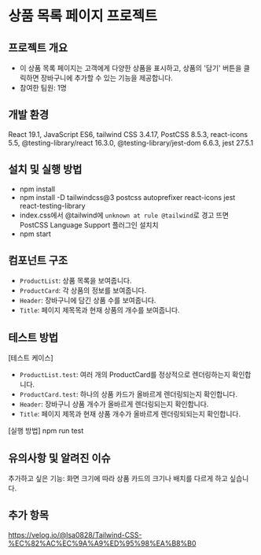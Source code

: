 # 상품 목록 페이지 프로젝트

## 프로젝트 개요

- 이 상품 목록 페이지는 고객에게 다양한 상품을 표시하고, 상품의 '담기' 버튼을 클릭하면 장바구니에 추가할 수 있는 기능을 제공합니다.
- 참여한 팀원: 1명

## 개발 환경

React 19.1, JavaScript ES6,
tailwind CSS 3.4.17, PostCSS 8.5.3,
react-icons 5.5,
@testing-library/react 16.3.0, @testing-library/jest-dom 6.6.3, jest 27.5.1

## 설치 및 실행 방법

- npm install
- npm install -D tailwindcss@3 postcss autoprefixer react-icons jest react-testing-library
- index.css에서 @tailwind에 `unknown at rule @tailwind`로 경고 뜨면 PostCSS Language Support 플러그인 설치치
- npm start

## 컴포넌트 구조

- `ProductList`: 상품 목록을 보여줍니다.
- `ProductCard`: 각 상품의 정보를 보여줍니다.
- `Header`: 장바구니에 담긴 상품 수를 보여줍니다.
- `Title`: 페이지 제목목과 현재 상품의 개수를 보여줍니다.

## 테스트 방법

[테스트 케이스]
- `ProductList.test`: 여러 개의 ProductCard를 정상적으로 렌더링하는지 확인합니다.
- `ProductCard.test`: 하나의 상품 카드가 올바르게 렌더링되는지 확인합니다.
- `Header`: 장바구니 상품 개수가 올바르게 렌더링되는지 확인합니다.
- `Title`: 페이지 제목과 현재 상품 개수가 올바르게 렌더링되되는지 확인합니다.

[실행 방법]
npm run test

## 유의사항 및 알려진 이슈

추가하고 싶은 기능: 화면 크기에 따라 상품 카드의 크기나 배치를 다르게 하고 싶습니다.

## 추가 항목

https://velog.io/@lsa0828/Tailwind-CSS-%EC%82%AC%EC%9A%A9%ED%95%98%EA%B8%B0
